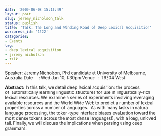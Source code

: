 ```yaml
---
date: '2009-06-08 15:16:49'
layout: post
slug: jeremy_nicholson_talk
status: publish
title: 'Talk: The Long and Winding Road of Deep Lexical Acquisition'
wordpress_id: '1222'
categories:
- Events
tag:
- deep lexical acquisition
- jeremy nicholson
- talk
---
```


Speaker: [Jeremy Nicholson](http://www.cs.mu.oz.au/~jeremymn/), Phd candidate at University of Melbourne, Australia
Date     : Wed Jun 10, 1:30pm
Venue   : T9204 West

**Abstract:**
In this talk, we detail deep lexical acquisition: the process of  automatically learning linguistic structures for use in linguistically-rich lexical resources. We examine a series of experiments involving leveraging available resources and the World Wide Web to predict a number of lexical properties across a number of languages.  As with many tasks in natural language processing, the token-type interface biases evaluation toward the most dense tokens across the most dense languages!), with a long, unloved tail. Finally, we will discuss the implications when parsing using deep grammars.
